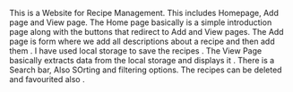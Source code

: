 This is a Website for Recipe Management. This includes Homepage, Add page and View page. 
The Home page basically is a simple introduction page along with the buttons that redirect to Add and View pages.
The Add page is form where we add all descriptions about a recipe and then add them . I have used local storage to save the recipes .
The View Page basically extracts data from the local storage and displays it . There is a Search bar, Also SOrting and filtering options.
The recipes can be deleted and favourited also .
